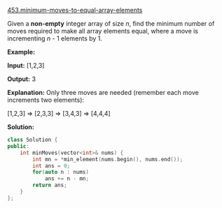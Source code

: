 [453.minimum-moves-to-equal-array-elements](https://leetcode.com/problems/minimum-moves-to-equal-array-elements/)  

Given a **non-empty** integer array of size _n_, find the minimum number of moves required to make all array elements equal, where a move is incrementing _n_ - 1 elements by 1.

**Example:**

**Input:**
\[1,2,3\]

**Output:**
3

**Explanation:**
Only three moves are needed (remember each move increments two elements):

\[1,2,3\]  =>  \[2,3,3\]  =>  \[3,4,3\]  =>  \[4,4,4\]  



**Solution:**  

```cpp
class Solution {
public:
    int minMoves(vector<int>& nums) {
        int mn = *min_element(nums.begin(), nums.end());
        int ans = 0;
        for(auto n : nums)
            ans += n - mn;
        return ans;
    }
};
```
      